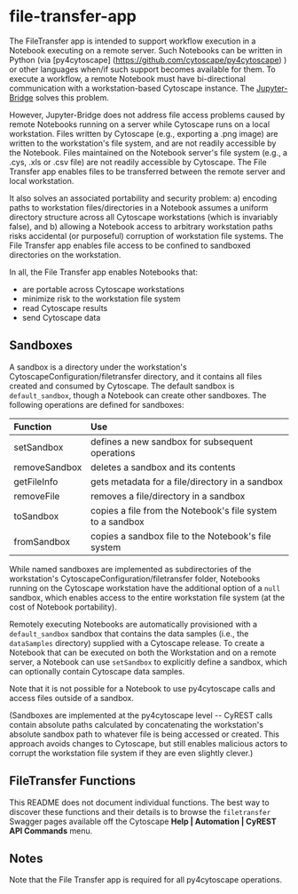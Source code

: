 # file-transfer-app
The FileTransfer app is intended to support workflow execution in 
a Notebook executing on a remote server. Such Notebooks can be
written in Python (via [py4cytoscape]
(https://github.com/cytoscape/py4cytoscape) ) 
or other languages when/if such support becomes available for them.
To execute a workflow, a remote Notebook must have bi-directional
communication with a workstation-based Cytoscape instance. The 
[Jupyter-Bridge](https://github.com/cytoscape/jupyter-bridge) solves this problem. 

However, Jupyter-Bridge does not address file access problems
caused by remote Notebooks running on a server while Cytoscape runs
on a local workstation. Files written by Cytoscape (e.g., exporting
a .png image) are written to the workstation's file system, and are
not readily accessible by the Notebook. Files maintained on the
Notebook server's file system (e.g., a .cys, .xls or .csv file) 
are not readily accessible by Cytoscape. The File Transfer app 
enables files to be transferred between the remote server and 
local workstation.

It also solves an associated portability and security problem:
a) encoding paths to workstation files/directories in a Notebook 
assumes a uniform directory structure across all Cytoscape 
workstations (which is invariably false), and b) allowing 
a Notebook access to arbitrary workstation paths risks accidental
(or purposeful) corruption of workstation file systems. The File
Transfer app enables file access to be confined to sandboxed 
directories on the workstation.

In all, the File Transfer app enables Notebooks that:
* are portable across Cytoscape workstations
* minimize risk to the workstation file system
* read Cytoscape results
* send Cytoscape data

## Sandboxes
A sandbox is a directory under the workstation's CytoscapeConfiguration/filetransfer
directory, and it contains all files created and consumed by
Cytoscape. The default sandbox is ``default_sandbox``, though
a Notebook can create other sandboxes. The following operations are
defined for sandboxes:

| Function | Use |
| :--- | :--- |
|  setSandbox | defines a new sandbox for subsequent operations  |
|  removeSandbox | deletes a sandbox and its contents  |
|  getFileInfo | gets metadata for a file/directory in a sandbox  |
|  removeFile | removes a file/directory in a sandbox  |
|  toSandbox | copies a file from the Notebook's file system to a sandbox  |
|  fromSandbox | copies a sandbox file to the Notebook's file system |

While named sandboxes are implemented as subdirectories of the
workstation's CytoscapeConfiguration/filetransfer folder, Notebooks
running on the Cytoscape workstation have the additional option of
a ``null`` sandbox, which enables access to the entire 
workstation file system (at the cost of Notebook portability).

Remotely executing Notebooks are automatically provisioned with 
a ``default_sandbox`` sandbox that contains the data samples
(i.e., the ``dataSamples`` directory) supplied with a
Cytoscape release. To create a Notebook that
can be executed on both the Workstation and on a remote server, a
Notebook can use ``setSandbox`` to explicitly define a sandbox, 
which can optionally contain Cytoscape data samples.

Note that it is not possible for a Notebook to use py4cytoscape
calls and access files outside of a sandbox. 

(Sandboxes are implemented at the py4cytoscape level -- CyREST
calls contain absolute paths calculated by concatenating the workstation's 
absolute sandbox path to whatever file is being accessed or created. This 
approach avoids changes to Cytoscape,
but still enables malicious actors to corrupt the workstation 
file system if they are even slightly clever.)

## FileTransfer Functions
This README does not document individual functions. The best way
to discover these functions and their details is to browse the
``filetransfer`` Swagger pages available off the Cytoscape 
**Help | Automation | CyREST API Commands** menu.

## Notes
Note that the File Transfer app is required for all py4cytoscape
operations.

	
